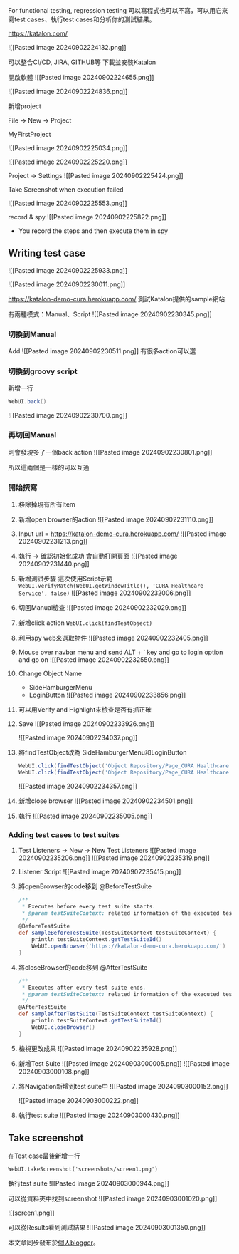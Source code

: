 
For functional testing, regression testing
可以寫程式也可以不寫，可以用它來寫test cases、執行test cases和分析你的測試結果。


https://katalon.com/

![[Pasted image 20240902224132.png]]

可以整合CI/CD, JIRA, GITHUB等
下載並安裝Katalon

開啟軟體
![[Pasted image 20240902224655.png]]

![[Pasted image 20240902224836.png]]


新增project

File -> New -> Project

MyFirstProject

![[Pasted image 20240902225034.png]]

![[Pasted image 20240902225220.png]]

Project -> Settings
![[Pasted image 20240902225424.png]]

Take Screenshot when execution failed

![[Pasted image 20240902225553.png]]

record & spy
![[Pasted image 20240902225822.png]]
- You record the steps and then execute them in spy


## Writing test case

![[Pasted image 20240902225933.png]]

![[Pasted image 20240902230011.png]]

https://katalon-demo-cura.herokuapp.com/
測試Katalon提供的sample網站

有兩種模式：Manual、Script
![[Pasted image 20240902230345.png]]

### 切換到Manual
Add
![[Pasted image 20240902230511.png]]
有很多action可以選

### 切換到groovy script

新增一行
``` java
WebUI.back()
```

![[Pasted image 20240902230700.png]]

### 再切回Manual

則會發現多了一個back action
![[Pasted image 20240902230801.png]]

所以這兩個是一樣的可以互通

### 開始撰寫

1. 移除掉現有所有Item
2. 新增open browser的action
   ![[Pasted image 20240902231110.png]]
3. Input
   url = https://katalon-demo-cura.herokuapp.com/
   ![[Pasted image 20240902231213.png]]
4. 執行 -> 確認初始化成功
   會自動打開頁面
   ![[Pasted image 20240902231440.png]]
5. 新增測試步驟
   這次使用Script示範
   `WebUI.verifyMatch(WebUI.getWindowTitle(), 'CURA Healthcare Service', false)`
   ![[Pasted image 20240902232006.png]]
6. 切回Manual檢查
   ![[Pasted image 20240902232029.png]]
7. 新增click action
   `WebUI.click(findTestObject)`
8. 利用spy web來選取物件
   ![[Pasted image 20240902232405.png]]
9. Mouse over navbar menu and send ALT + \` key and go to login option and go on
   ![[Pasted image 20240902232550.png]]
10. Change Object Name
    - SideHamburgerMenu
    - LoginButton 
      ![[Pasted image 20240902233856.png]]
11. 可以用Verify and Highlight來檢查是否有抓正確
12. Save
    ![[Pasted image 20240902233926.png]]
    
    ![[Pasted image 20240902234037.png]]
13. 將findTestObject改為 SideHamburgerMenu和LoginButton
    ``` groovy
    WebUI.click(findTestObject('Object Repository/Page_CURA Healthcare Service/SideHamburgerMenu'))
    WebUI.click(findTestObject('Object Repository/Page_CURA Healthcare Service/LoginButton'))
    ```
    ![[Pasted image 20240902234357.png]]
14. 新增close browser
    ![[Pasted image 20240902234501.png]]
15. 執行
    ![[Pasted image 20240902235005.png]]


### Adding test cases to test suites

1. Test Listeners -> New -> New Test Listeners
   ![[Pasted image 20240902235206.png]]
   ![[Pasted image 20240902235319.png]]
2. Listener Script
   ![[Pasted image 20240902235415.png]]
3. 將openBrowser的code移到 @BeforeTestSuite
	``` groovy
	/**
	 * Executes before every test suite starts.
	 * @param testSuiteContext: related information of the executed test suite.
	 */
	@BeforeTestSuite
	def sampleBeforeTestSuite(TestSuiteContext testSuiteContext) {
		println testSuiteContext.getTestSuiteId()
		WebUI.openBrowser('https://katalon-demo-cura.herokuapp.com/')
	}
	```
4. 將closeBrowser的code移到 @AfterTestSuite
	``` groovy
	/**
	 * Executes after every test suite ends.
	 * @param testSuiteContext: related information of the executed test suite.
	 */
	@AfterTestSuite
	def sampleAfterTestSuite(TestSuiteContext testSuiteContext) {
		println testSuiteContext.getTestSuiteId()
		WebUI.closeBrowser()
	}
	```
5. 檢視更改成果
   ![[Pasted image 20240902235928.png]]
6. 新增Test Suite
   ![[Pasted image 20240903000005.png]]
   ![[Pasted image 20240903000108.png]]
7. 將Navigation新增到test suite中
   ![[Pasted image 20240903000152.png]]
   
   ![[Pasted image 20240903000222.png]]

8. 執行test suite
   ![[Pasted image 20240903000430.png]]

## Take screenshot

在Test case最後新增一行

```
WebUI.takeScreenshot('screenshots/screen1.png')
```

執行test suite
![[Pasted image 20240903000944.png]]

可以從資料夾中找到screenshot
![[Pasted image 20240903001020.png]]

![[screen1.png]]

可以從Results看到測試結果
![[Pasted image 20240903001350.png]]


本文章同步發布於[個人blogger](https://hsujy.wordpress.com/)。